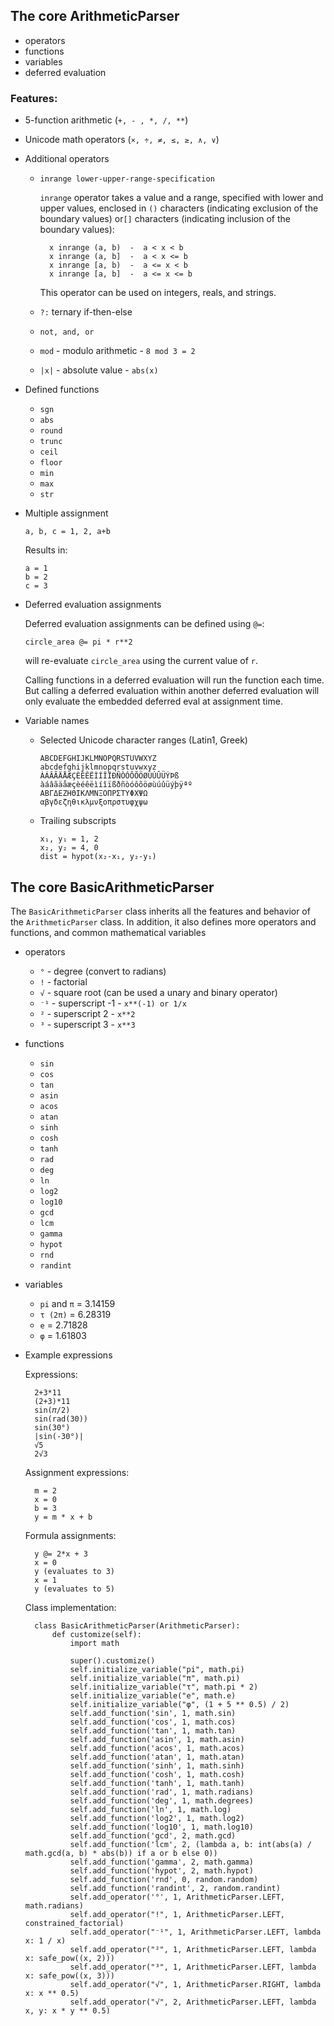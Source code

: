 ## The core ArithmeticParser
- operators
- functions
- variables
- deferred evaluation


### Features:
- 5-function arithmetic (`+, - , *, /, **`)

- Unicode math operators (`×, ÷, ≠, ≤, ≥, ∧, ∨`)

- Additional operators

  - `inrange lower-upper-range-specification`

    `inrange` operator takes a value and a range, specified with lower and upper values,
    enclosed in `()` characters (indicating exclusion of the boundary values) or`[]` 
    characters (indicating inclusion of the boundary values):
    
          x inrange (a, b)  -  a < x < b
          x inrange (a, b]  -  a < x <= b
          x inrange [a, b)  -  a <= x < b
          x inrange [a, b]  -  a <= x <= b
    
    This operator can be used on integers, reals, and strings.
        
  - `?:` ternary if-then-else
  - `not, and, or`
  - `mod` - modulo arithmetic - `8 mod 3 = 2`
  - `|x|` - absolute value - `abs(x)`

- Defined functions

  - `sgn`
  - `abs`
  - `round`
  - `trunc`
  - `ceil`
  - `floor`
  - `min`
  - `max`
  - `str`

- Multiple assignment

      a, b, c = 1, 2, a+b
      
  Results in:
  
      a = 1
      b = 2
      c = 3

- Deferred evaluation assignments

  Deferred evaluation assignments can be defined using `@=`:

      circle_area @= pi * r**2

  will re-evaluate `circle_area` using the current value of `r`.

  Calling functions in a deferred evaluation will run the function each time.
  But calling a deferred evaluation within another deferred evaluation will only
  evaluate the embedded deferred eval at assignment time.

- Variable names

  - Selected Unicode character ranges (Latin1, Greek)

        ABCDEFGHIJKLMNOPQRSTUVWXYZ
        abcdefghijklmnopqrstuvwxyz
        ÀÁÂÃÄÅÆÇÈÉÊËÌÍÎÏÐÑÒÓÔÕÖØÙÚÛÜÝÞß
        àáâãäåæçèéêëìíîïßðñòóôõöøùúûüýþÿªº
        ΑΒΓΔΕΖΗΘΙΚΛΜΝΞΟΠΡΣΤΥΦΧΨΩ
        αβγδεζηθικλμνξοπρστυφχψω

  - Trailing subscripts
  
        x₁, y₁ = 1, 2
        x₂, y₂ = 4, 0
        dist = hypot(x₂-x₁, y₂-y₁)


## The core BasicArithmeticParser

The `BasicArithmeticParser` class inherits all the features and behavior of the 
`ArithmeticParser` class. In addition, it also defines more operators and
functions, and common mathematical variables

- operators
  - `°` - degree (convert to radians)
  - `!` - factorial
  - `√` - square root (can be used a unary and binary operator)
  - `⁻¹` - superscript -1 - `x**(-1) or 1/x`
  - `²` - superscript 2 - `x**2`
  - `³` - superscript 3 - `x**3`
- functions
  - `sin`
  - `cos`
  - `tan`
  - `asin`
  - `acos`
  - `atan`
  - `sinh`
  - `cosh`
  - `tanh`
  - `rad`
  - `deg`
  - `ln`
  - `log2`
  - `log10`
  - `gcd`
  - `lcm`
  - `gamma`
  - `hypot`
  - `rnd`
  - `randint`
- variables
  - `pi` and `π` = 3.14159
  - `τ (2π)` = 6.28319
  - `e` = 2.71828
  - `φ` = 1.61803

- Example expressions

    Expressions:

        2+3*11
        (2+3)*11
        sin(𝜋/2)
        sin(rad(30))
        sin(30°)
        |sin(-30°)|
        √5
        2√3

    Assignment expressions:

        m = 2
        x = 0
        b = 3
        y = m * x + b

    Formula assignments:

        y @= 2*x + 3
        x = 0
        y (evaluates to 3)
        x = 1
        y (evaluates to 5)

    Class implementation:

        class BasicArithmeticParser(ArithmeticParser):
            def customize(self):
                import math
                
                super().customize()
                self.initialize_variable("pi", math.pi)
                self.initialize_variable("π", math.pi)
                self.initialize_variable("τ", math.pi * 2)
                self.initialize_variable("e", math.e)
                self.initialize_variable("φ", (1 + 5 ** 0.5) / 2)
                self.add_function('sin', 1, math.sin)
                self.add_function('cos', 1, math.cos)
                self.add_function('tan', 1, math.tan)
                self.add_function('asin', 1, math.asin)
                self.add_function('acos', 1, math.acos)
                self.add_function('atan', 1, math.atan)
                self.add_function('sinh', 1, math.sinh)
                self.add_function('cosh', 1, math.cosh)
                self.add_function('tanh', 1, math.tanh)
                self.add_function('rad', 1, math.radians)
                self.add_function('deg', 1, math.degrees)
                self.add_function('ln', 1, math.log)
                self.add_function('log2', 1, math.log2)
                self.add_function('log10', 1, math.log10)
                self.add_function('gcd', 2, math.gcd)
                self.add_function('lcm', 2, (lambda a, b: int(abs(a) / math.gcd(a, b) * abs(b)) if a or b else 0))
                self.add_function('gamma', 2, math.gamma)
                self.add_function('hypot', 2, math.hypot)
                self.add_function('rnd', 0, random.random)
                self.add_function('randint', 2, random.randint)
                self.add_operator('°', 1, ArithmeticParser.LEFT, math.radians)
                self.add_operator("!", 1, ArithmeticParser.LEFT, constrained_factorial)
                self.add_operator("⁻¹", 1, ArithmeticParser.LEFT, lambda x: 1 / x)
                self.add_operator("²", 1, ArithmeticParser.LEFT, lambda x: safe_pow((x, 2)))
                self.add_operator("³", 1, ArithmeticParser.LEFT, lambda x: safe_pow((x, 3)))
                self.add_operator("√", 1, ArithmeticParser.RIGHT, lambda x: x ** 0.5)
                self.add_operator("√", 2, ArithmeticParser.LEFT, lambda x, y: x * y ** 0.5)
